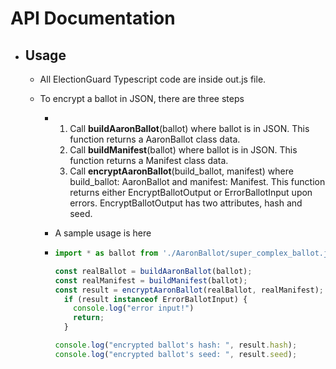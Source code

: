 # API Documentation

- ## Usage

  - All ElectionGuard Typescript code are inside out.js file.

  - To encrypt a ballot in JSON, there are three steps

    - 1. Call **buildAaronBallot**(ballot) where ballot is in JSON. This function returns a AaronBallot class data.
      2. Call **buildManifest**(ballot) where ballot is in JSON. This function returns a Manifest class data.
      3. Call **encryptAaronBallot**(build_ballot, manifest) where build_ballot: AaronBallot and manifest: Manifest. This function returns either EncryptBallotOutput or ErrorBallotInput upon errors. EncryptBallotOutput has two attributes, hash and seed.

    - A sample usage is here

    - ```typescript
      import * as ballot from './AaronBallot/super_complex_ballot.json';

      const realBallot = buildAaronBallot(ballot);
      const realManifest = buildManifest(ballot);
      const result = encryptAaronBallot(realBallot, realManifest);
        if (result instanceof ErrorBallotInput) {
          console.log("error input!")
          return;
        }

      console.log("encrypted ballot's hash: ", result.hash);
      console.log("encrypted ballot's seed: ", result.seed);
      ```

